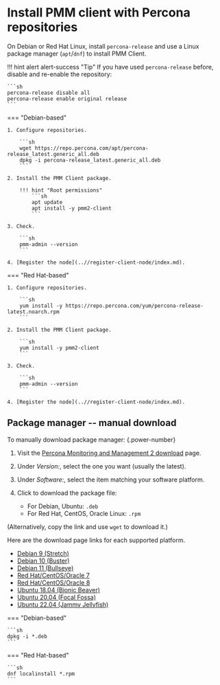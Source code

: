 # Install PMM client with Percona repositories

On Debian or Red Hat Linux, install `percona-release` and use a Linux package manager (`apt`/`dnf`) to install PMM Client.

!!! hint alert alert-success "Tip"
    If you have used `percona-release` before, disable and re-enable the repository:

    ```sh
    percona-release disable all
    percona-release enable original release
    ```

=== "Debian-based"

    1. Configure repositories.

        ```sh
        wget https://repo.percona.com/apt/percona-release_latest.generic_all.deb
        dpkg -i percona-release_latest.generic_all.deb
        ```

    2. Install the PMM Client package.

        !!! hint "Root permissions"
            ```sh
            apt update
            apt install -y pmm2-client
            ```

    3. Check.

        ```sh
        pmm-admin --version
        ```

    4. [Register the node](..//register-client-node/index.md).

=== "Red Hat-based"

    1. Configure repositories.

        ```sh
        yum install -y https://repo.percona.com/yum/percona-release-latest.noarch.rpm
        ```

    2. Install the PMM Client package.

        ```sh
        yum install -y pmm2-client
        ```

    3. Check.

        ```sh
        pmm-admin --version
        ```

    4. [Register the node](..//register-client-node/index.md).

## Package manager -- manual download

To manually download package manager:
{.power-number}

1. Visit the [Percona Monitoring and Management 2 download](https://www.percona.com/downloads/pmm2/) page.
2. Under *Version:*, select the one you want (usually the latest).
3. Under *Software:*, select the item matching your software platform.
4. Click to download the package file:

    - For Debian, Ubuntu: `.deb`
    - For Red Hat, CentOS, Oracle Linux: `.rpm`

(Alternatively, copy the link and use `wget` to download it.)

Here are the download page links for each supported platform.

- [Debian 9 (Stretch)](https://www.percona.com/downloads/pmm2/{{release}}/binary/debian/stretch/)
- [Debian 10 (Buster)](https://www.percona.com/downloads/pmm2/{{release}}/binary/debian/buster/)
- [Debian 11 (Bullseye)](https://www.percona.com/downloads/pmm2/{{release}}/binary/debian/bullseye/)
- [Red Hat/CentOS/Oracle 7](https://www.percona.com/downloads/pmm2/{{release}}/binary/redhat/7/)
- [Red Hat/CentOS/Oracle 8](https://www.percona.com/downloads/pmm2/{{release}}/binary/redhat/8/)
- [Ubuntu 18.04 (Bionic Beaver)](https://www.percona.com/downloads/pmm2/{{release}}/binary/debian/bionic/)
- [Ubuntu 20.04 (Focal Fossa)](https://www.percona.com/downloads/pmm2/{{release}}/binary/debian/focal/)
- [Ubuntu 22.04 (Jammy Jellyfish)](https://www.percona.com/downloads/pmm2/{{release}}/binary/debian/jammy/)

=== "Debian-based"

    ```sh
    dpkg -i *.deb
    ```

=== "Red Hat-based"

    ```sh
    dnf localinstall *.rpm
    ```


